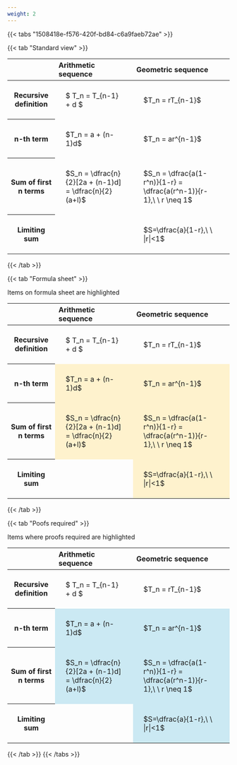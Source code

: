 ```yaml
---
weight: 2
---
```


{{< tabs "1508418e-f576-420f-bd84-c6a9faeb72ae" >}}

{{< tab "Standard view" >}}

<style type="text/css">
#T_58023 th.col_heading {
  text-align: left;
  font-size: 1em;
}
#T_58023 td {
  text-align: left;
  font-size: 1em;
  padding: 1.5em;
}
</style>
<table id="T_58023">
  <thead>
    <tr>
      <th class="blank level0" >&nbsp;</th>
      <th id="T_58023_level0_col0" class="col_heading level0 col0" >Arithmetic sequence</th>
      <th id="T_58023_level0_col1" class="col_heading level0 col1" >Geometric sequence</th>
    </tr>
  </thead>
  <tbody>
    <tr>
      <th id="T_58023_level0_row0" class="row_heading level0 row0" >Recursive definition</th>
      <td id="T_58023_row0_col0" class="data row0 col0" >$ T_n = T_{n-1} + d $</td>
      <td id="T_58023_row0_col1" class="data row0 col1" >$T_n = rT_{n-1}$</td>
    </tr>
    <tr>
      <th id="T_58023_level0_row1" class="row_heading level0 row1" >n-th term</th>
      <td id="T_58023_row1_col0" class="data row1 col0" >$T_n = a + (n-1)d$</td>
      <td id="T_58023_row1_col1" class="data row1 col1" >$T_n = ar^{n-1}$</td>
    </tr>
    <tr>
      <th id="T_58023_level0_row2" class="row_heading level0 row2" >Sum of first n terms</th>
      <td id="T_58023_row2_col0" class="data row2 col0" >$S_n = \dfrac{n}{2}[2a + (n-1)d] = \dfrac{n}{2}(a+l)$</td>
      <td id="T_58023_row2_col1" class="data row2 col1" >$S_n = \dfrac{a(1-r^n)}{1-r} = \dfrac{a(r^n-1)}{r-1},\ \  r \neq 1$</td>
    </tr>
    <tr>
      <th id="T_58023_level0_row3" class="row_heading level0 row3" >Limiting sum</th>
      <td id="T_58023_row3_col0" class="data row3 col0" ></td>
      <td id="T_58023_row3_col1" class="data row3 col1" >$S=\dfrac{a}{1-r},\ \ |r|<1$</td>
    </tr>
  </tbody>
</table>
{{< /tab >}}

{{< tab "Formula sheet" >}}

Items on formula sheet are highlighted 
<br>
<style type="text/css">
#T_89be1 th.col_heading {
  text-align: left;
  font-size: 1em;
}
#T_89be1 td {
  text-align: left;
  font-size: 1em;
  padding: 1.5em;
}
#T_89be1_row0_col0, #T_89be1_row0_col1, #T_89be1_row3_col0 {
  background-color: rgba(0,0,0,0);
}
#T_89be1_row1_col0, #T_89be1_row1_col1, #T_89be1_row2_col0, #T_89be1_row2_col1, #T_89be1_row3_col1 {
  background-color: rgba(255,194,10, 0.2);
}
</style>
<table id="T_89be1">
  <thead>
    <tr>
      <th class="blank level0" >&nbsp;</th>
      <th id="T_89be1_level0_col0" class="col_heading level0 col0" >Arithmetic sequence</th>
      <th id="T_89be1_level0_col1" class="col_heading level0 col1" >Geometric sequence</th>
    </tr>
  </thead>
  <tbody>
    <tr>
      <th id="T_89be1_level0_row0" class="row_heading level0 row0" >Recursive definition</th>
      <td id="T_89be1_row0_col0" class="data row0 col0" >$ T_n = T_{n-1} + d $</td>
      <td id="T_89be1_row0_col1" class="data row0 col1" >$T_n = rT_{n-1}$</td>
    </tr>
    <tr>
      <th id="T_89be1_level0_row1" class="row_heading level0 row1" >n-th term</th>
      <td id="T_89be1_row1_col0" class="data row1 col0" >$T_n = a + (n-1)d$</td>
      <td id="T_89be1_row1_col1" class="data row1 col1" >$T_n = ar^{n-1}$</td>
    </tr>
    <tr>
      <th id="T_89be1_level0_row2" class="row_heading level0 row2" >Sum of first n terms</th>
      <td id="T_89be1_row2_col0" class="data row2 col0" >$S_n = \dfrac{n}{2}[2a + (n-1)d] = \dfrac{n}{2}(a+l)$</td>
      <td id="T_89be1_row2_col1" class="data row2 col1" >$S_n = \dfrac{a(1-r^n)}{1-r} = \dfrac{a(r^n-1)}{r-1},\ \  r \neq 1$</td>
    </tr>
    <tr>
      <th id="T_89be1_level0_row3" class="row_heading level0 row3" >Limiting sum</th>
      <td id="T_89be1_row3_col0" class="data row3 col0" ></td>
      <td id="T_89be1_row3_col1" class="data row3 col1" >$S=\dfrac{a}{1-r},\ \ |r|<1$</td>
    </tr>
  </tbody>
</table>
{{< /tab >}}

{{< tab "Poofs required" >}}

Items where proofs required are highlighted 
<br>
<style type="text/css">
#T_8cc74 th.col_heading {
  text-align: left;
  font-size: 1em;
}
#T_8cc74 td {
  text-align: left;
  font-size: 1em;
  padding: 1.5em;
}
#T_8cc74_row0_col0, #T_8cc74_row0_col1, #T_8cc74_row3_col0 {
  background-color: rgba(0,0,0,0);
}
#T_8cc74_row1_col0, #T_8cc74_row1_col1, #T_8cc74_row2_col0, #T_8cc74_row2_col1, #T_8cc74_row3_col1 {
  background-color: rgba(0,150,200, 0.2);
}
</style>
<table id="T_8cc74">
  <thead>
    <tr>
      <th class="blank level0" >&nbsp;</th>
      <th id="T_8cc74_level0_col0" class="col_heading level0 col0" >Arithmetic sequence</th>
      <th id="T_8cc74_level0_col1" class="col_heading level0 col1" >Geometric sequence</th>
    </tr>
  </thead>
  <tbody>
    <tr>
      <th id="T_8cc74_level0_row0" class="row_heading level0 row0" >Recursive definition</th>
      <td id="T_8cc74_row0_col0" class="data row0 col0" >$ T_n = T_{n-1} + d $</td>
      <td id="T_8cc74_row0_col1" class="data row0 col1" >$T_n = rT_{n-1}$</td>
    </tr>
    <tr>
      <th id="T_8cc74_level0_row1" class="row_heading level0 row1" >n-th term</th>
      <td id="T_8cc74_row1_col0" class="data row1 col0" >$T_n = a + (n-1)d$</td>
      <td id="T_8cc74_row1_col1" class="data row1 col1" >$T_n = ar^{n-1}$</td>
    </tr>
    <tr>
      <th id="T_8cc74_level0_row2" class="row_heading level0 row2" >Sum of first n terms</th>
      <td id="T_8cc74_row2_col0" class="data row2 col0" >$S_n = \dfrac{n}{2}[2a + (n-1)d] = \dfrac{n}{2}(a+l)$</td>
      <td id="T_8cc74_row2_col1" class="data row2 col1" >$S_n = \dfrac{a(1-r^n)}{1-r} = \dfrac{a(r^n-1)}{r-1},\ \  r \neq 1$</td>
    </tr>
    <tr>
      <th id="T_8cc74_level0_row3" class="row_heading level0 row3" >Limiting sum</th>
      <td id="T_8cc74_row3_col0" class="data row3 col0" ></td>
      <td id="T_8cc74_row3_col1" class="data row3 col1" >$S=\dfrac{a}{1-r},\ \ |r|<1$</td>
    </tr>
  </tbody>
</table>
{{< /tab >}}
{{< /tabs >}}